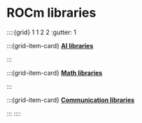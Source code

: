 # ROCm libraries

::::{grid} 1 1 2 2
:gutter: 1

:::{grid-item-card}
**[AI libraries](./ai_libraries.md)**

:::

:::{grid-item-card}
**[Math libraries](./gpu_libraries/math.md)**

:::

:::{grid-item-card}
**[Communication libraries](./gpu_libraries/communication.md)**

:::
::::
